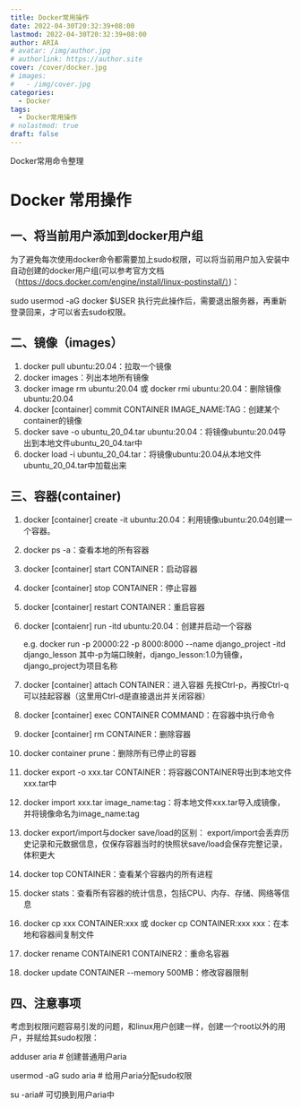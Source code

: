 ```yaml
---
title: Docker常用操作
date: 2022-04-30T20:32:39+08:00
lastmod: 2022-04-30T20:32:39+08:00
author: ARIA
# avatar: /img/author.jpg
# authorlink: https://author.site
cover: /cover/docker.jpg
# images:
#   - /img/cover.jpg
categories:
  - Docker
tags:
  - Docker常用操作
# nolastmod: true
draft: false
---
```


Docker常用命令整理

<!--more-->

# Docker 常用操作

## 一、将当前用户添加到docker用户组

为了避免每次使用docker命令都需要加上sudo权限，可以将当前用户加入安装中自动创建的docker用户组(可以参考官方文档（https://docs.docker.com/engine/install/linux-postinstall/）)：

sudo usermod -aG docker $USER
执行完此操作后，需要退出服务器，再重新登录回来，才可以省去sudo权限。

## 二、镜像（images）

1. docker pull ubuntu:20.04：拉取一个镜像
2. docker images：列出本地所有镜像
3. docker image rm ubuntu:20.04 或 docker rmi ubuntu:20.04：删除镜像ubuntu:20.04
4. docker [container] commit CONTAINER IMAGE_NAME:TAG：创建某个container的镜像
5. docker save -o ubuntu_20_04.tar ubuntu:20.04：将镜像ubuntu:20.04导出到本地文件ubuntu_20_04.tar中
6. docker load -i ubuntu_20_04.tar：将镜像ubuntu:20.04从本地文件ubuntu_20_04.tar中加载出来

## 三、容器(container)

1. docker [container] create -it ubuntu:20.04：利用镜像ubuntu:20.04创建一个容器。

2. docker ps -a：查看本地的所有容器

3. docker [container] start CONTAINER：启动容器

4. docker [container] stop CONTAINER：停止容器

5. docker [container] restart CONTAINER：重启容器

6. docker [contaienr] run -itd ubuntu:20.04：创建并启动一个容器

    e.g. docker run -p 20000:22 -p 8000:8000 --name django_project  -itd django_lesson 其中-p为端口映射，django_lesson:1.0为镜像，django_project为项目名称

7. docker [container] attach CONTAINER：进入容器
   先按Ctrl-p，再按Ctrl-q可以挂起容器（这里用Ctrl-d是直接退出并关闭容器）

8. docker [container] exec CONTAINER COMMAND：在容器中执行命令

9. docker [container] rm CONTAINER：删除容器

10. docker container prune：删除所有已停止的容器

11. docker export -o xxx.tar CONTAINER：将容器CONTAINER导出到本地文件xxx.tar中

12. docker import xxx.tar image_name:tag：将本地文件xxx.tar导入成镜像，并将镜像命名为image_name:tag

13. docker export/import与docker save/load的区别： export/import会丢弃历史记录和元数据信息，仅保存容器当时的快照状save/load会保存完整记录，体积更大

14. docker top CONTAINER：查看某个容器内的所有进程

15. docker stats：查看所有容器的统计信息，包括CPU、内存、存储、网络等信息

16. docker cp xxx CONTAINER:xxx 或 docker cp CONTAINER:xxx xxx：在本地和容器间复制文件

17. docker rename CONTAINER1 CONTAINER2：重命名容器

18. docker update CONTAINER --memory 500MB：修改容器限制

## 四、注意事项

考虑到权限问题容易引发的问题，和linux用户创建一样，创建一个root以外的用户，并赋给其sudo权限：

adduser aria # 创建普通用户aria

usermod -aG sudo aria # 给用户aria分配sudo权限

su -aria# 可切换到用户aria中